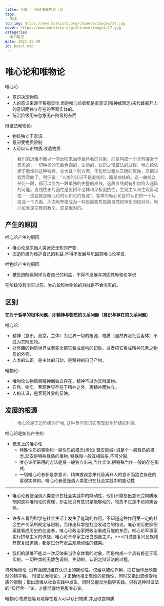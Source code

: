 ```yaml
---
title: 毛选 - 辩证法唯物论（3）
tags: 
- 阅读
top_img: https://www.marxists.org/chinese/images/17.jpg
cover: https://www.marxists.org/chinese/images/17.jpg
categories:
- 读书笔记
date: 2021-12-29
id: bzwul-mzd
---
```


# 唯心论和唯物论

唯心论:
* 意识决定物质.
* 人的意识来源于客观实体,但是唯心论者都是拿意识(精神或观念)来代替离开人的意识而独立存在的客观实体的。
* 统治阶级用来忽悠无产阶级的东西

辩证法唯物论: 
* 物质独立于意识.
* 意识受物质限制
* 人可以认识物质,改造物质.

> 我们的思维不能以一次反映来当作全体看的对象，而是构成一个具有接近于现实的，一切种类的无数色调的，生动的，认识之辩证法的过程。唯心论依据于思维的这种特性，夸大其个别方面，不能给过程以正确的反映，反把过程弄弯曲了。列宁说：“人类的认识不是直线的，而是曲线的。这一曲线之任何一段，都可以变为一段单独的完整的直线，这段直线就有引你陷入迷阵的可能。直线性和片面性是见树不见林和呆板固执性，主观主义和主观盲动性——这些就是唯心论的认识论的根源”。哲学的唯心论是将认识的一个片段或一个方面，片面地夸张成为一种脱离物质脱离自然的神化的绝对体。唯心论就是宗教的教义，这是很对的。


## 产生的原因

唯心论产生的原因:
* 唯心论是原始人类迷茫无知的产物.
* 压迫阶级为维护自己的利益,不得不发展与巩固其唯心论学说.

唯物论产生的原因:
* 被压迫阶级同样为着自己的利益，不得不发展与巩固其唯物论学说.

在阶级没有消灭以前，唯心论和唯物论的对战是不会消灭的。

## 区别

**在对于哲学的根本问题，即精神与物质的关系问题（意识与存在的关系问题）**

唯心论: 
* 精神（意识，观念，主体）为世界一切的根源，物质（自然界及社会客体）不过为其附属物。
* 对外面的物质世界或者完全把它看成虚构的幻象，或者把它看成精神元素之物质的外壳。
* 人类的认识，是主体的自动，是精神的自己产物。

唯物论: 
* 唯物论认物质离精神而独立存在，精神不过为其附属物。
* 自然，物质，客观世界存在于精神之外，离精神而独立。
* 人的认识，是客观外界的反映。

## 发展的根源

> 唯心论是压迫阶级的产物, 这种哲学意识它表现剥削阶级的利害.

唯心论是如何产生的:
* 概念上的唯心论
  * 特殊性质的事物和一般性质的概念(类如: 延安是城) 城是个一般性质的概念,延安是特殊性质的事物. 特殊和一般互相联系,不可分裂.
  * 唯心论所采用的方法是将一般独立出来,当作实体,把特殊当作一般的存在形式.
  * 一切唯心论者都是拿意识、精神或观念来代替离开人的意识而独立存在的客观实体的。唯心论者便强调人类意识在社会实践中的能动性

---------------

* 唯心论者便强调人类意识在社会实践中的能动性，他们不能指出意识受物质限制的这种唯物论的真理，却主张只有意识是能够动的，物质不过是不动的集合体。

* 许多人看到科学在社会生活上发生了能动的作用，不知道这种作用受一定的社会生产关系所规定与限制，而作出科学是社会发动力的结论。唯心论历史家把英雄看成历史的创造者，唯心论政治家把政治看成万能的东西，唯心论军事家实行拼命主义的作战，唯心论革命家主张白朗基主义，×××[1]说要复兴民族惟有恢复旧道德，都是过分夸张主观能动性的结果。

* 我们的思维不能以一次反映来当作全体看的对象，而是构成一个具有接近于现实的，一切种类的无数色调的，生动的，认识之辩证法的过程。

机械唯物论: 没有强调思维在认识上的能动性，仅给以被动作用，把它当作反映自然的镜子看。
辩证法唯物论:，才正确地指出思维的能动性，同时又指出思维受物质的限制；指出思维从社会实践中发生，同时又能动地指导实践。只有这种辩证法的“知行合一”论，才能彻底地克服唯心论。

唯物论:物质是客观地存在着人可以认识物质,并且改变物质



